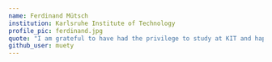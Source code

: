 ```yaml
---
name: Ferdinand Mütsch
institution: Karlsruhe Institute of Technology
profile_pic: ferdinand.jpg
quote: "I am grateful to have had the privilege to study at KIT and happy about everything I have learned, all the opportunities that came my way and all the people I got to meet. Keep coding!"
github_user: muety
---
```

